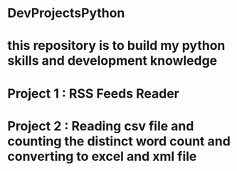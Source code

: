 # DevProjectsPython
# this repository is to build my python skills and development knowledge 
# Project 1 : RSS Feeds Reader
# Project 2 : Reading csv file and counting the distinct word count and converting to excel and xml file
